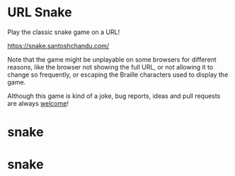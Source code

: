 # URL Snake

Play the classic snake game on a URL!

<https://snake.santoshchandu.com/>


Note that the game might be unplayable on some browsers for different reasons, like the browser not showing the full URL, or not allowing it to change so frequently, or escaping the Braille characters used to display the game.

Although this game is kind of a joke, bug reports, ideas and pull requests are always [welcome](https://github.com/santoshchandu/snake/issues)!
# snake
# snake
